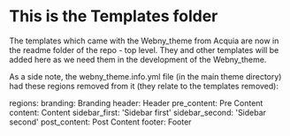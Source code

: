 # This is the Templates folder

The templates which came with the Webny_theme from Acquia are now in the readme folder of the repo - top level. They and other templates will be added here as we need them in the development of the Webny_theme.

As a side note, the webny_theme.info.yml file (in the main theme directory) had these regions removed from it (they relate to the templates removed):

regions:
  branding: Branding
  header: Header
  pre_content: Pre Content
  content: Content
  sidebar_first: 'Sidebar first'
  sidebar_second: 'Sidebar second'
  post_content: Post Content
  footer: Footer